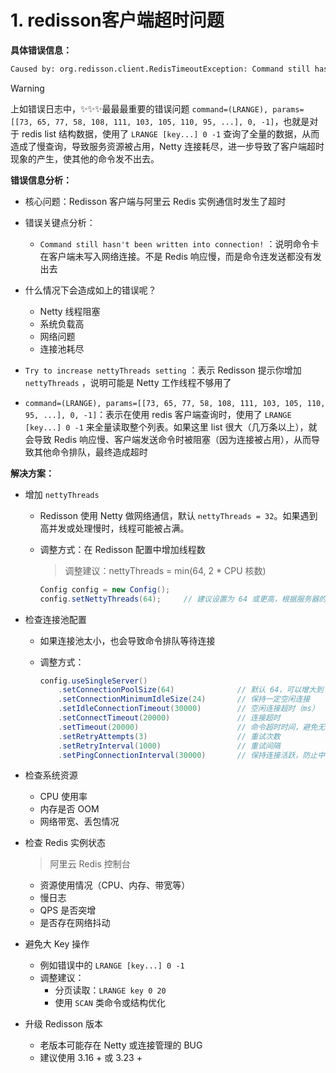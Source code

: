 # 1. redisson客户端超时问题

**具体错误信息：**

```sh
Caused by: org.redisson.client.RedisTimeoutException: Command still hasn't been written into connection! Check connection with Redis node: r-2zegymkgsoz076kik7.redis.rds.aliyuncs.com/192.168.108.252:6379 for TCP packet drops. Try to increase nettyThreads setting.  Node source: NodeSource [slot=0, addr=null, redisClient=null, redirect=null, entry=null], connection: RedisConnection@1537994324 [redisClient=[addr=redis://r-2zegymkgsoz076kik7.redis.rds.aliyuncs.com:6379], channel=[id: 0xce0299d3, L:/10.0.0.17:43610 - R:r-2zegymkgsoz076kik7.redis.rds.aliyuncs.com/192.168.108.252:6379], currentCommand=CommandData [promise=java.util.concurrent.CompletableFuture@4e47fc5c[Completed exceptionally], command=(LRANGE), params=[[73, 65, 77, 58, 108, 111, 103, 105, 110, 95, ...], 0, -1], codec=org.redisson.client.codec.ByteArrayCodec], usage=1], command: (GET), params: [[49, 50, 58, 55, 48, 50, 50, 50, 53, 102, ...]] after 3 retry attempts
```

> [!WARNING]
>
> 上如错误日志中，✨✨✨最最最重要的错误问题 `command=(LRANGE), params=[[73, 65, 77, 58, 108, 111, 103, 105, 110, 95, ...], 0, -1]`，也就是对于 redis list 结构数据，使用了 `LRANGE [key...] 0 -1` 查询了全量的数据，从而造成了慢查询，导致服务资源被占用，Netty 连接耗尽，进一步导致了客户端超时现象的产生，使其他的命令发不出去。

**错误信息分析：**

- 核心问题：Redisson 客户端与阿里云 Redis 实例通信时发生了超时
- 错误关键点分析：
  - `Command still hasn't been written into connection!` ：说明命令卡在客户端未写入网络连接。不是 Redis 响应慢，而是命令连发送都没有发出去
- 什么情况下会造成如上的错误呢？
  - Netty 线程阻塞
  - 系统负载高
  - 网络问题
  - 连接池耗尽
- `Try to increase nettyThreads setting` ：表示 Redisson 提示你增加 `nettyThreads` ，说明可能是 Netty 工作线程不够用了

- `command=(LRANGE), params=[[73, 65, 77, 58, 108, 111, 103, 105, 110, 95, ...], 0, -1]`：表示在使用 redis 客户端查询时，使用了 `LRANGE [key...] 0 -1` 来全量读取整个列表。如果这里 list 很大（几万条以上），就会导致 Redis 响应慢、客户端发送命令时被阻塞（因为连接被占用），从而导致其他命令排队，最终造成超时

**解决方案：**

- 增加 `nettyThreads`

  - Redisson 使用 Netty 做网络通信，默认 `nettyThreads = 32`。如果遇到高并发或处理慢时，线程可能被占满。

  - 调整方式：在 Redisson 配置中增加线程数

    > 调整建议：nettyThreads = min(64, 2 * CPU 核数)

    ```java
    Config config = new Config();
    config.setNettyThreads(64);		// 建议设置为 64 或更高，根据服务器的 CPU 核数调整
    ```

- 检查连接池配置

  - 如果连接池太小，也会导致命令排队等待连接

  - 调整方式：

    ```java
    config.useSingleServer()
        .setConnectionPoolSize(64)				// 默认 64，可以增大到 128
        .setConnectionMinimumIdleSize(24)		// 保持一定空闲连接
        .setIdleConnectionTimeout(30000)		// 空闲连接超时（ms）
        .setConnectTimeout(20000)				// 连接超时
        .setTimeout(20000)						// 命令超时时间，避免无限等待
        .setRetryAttempts(3)					// 重试次数
        .setRetryInterval(1000)					// 重试间隔
        .setPingConnectionInterval(30000)		// 保持连接活跃，防止中间设备断连，没 30000ms ping 一次 redis
    ```

- 检查系统资源

  - CPU 使用率
  - 内存是否 OOM
  - 网络带宽、丢包情况

- 检查 Redis 实例状态

  > 阿里云 Redis 控制台

  - 资源使用情况（CPU、内存、带宽等）
  - 慢日志
  - QPS 是否突增
  - 是否存在网络抖动

- 避免大 Key 操作

  - 例如错误中的  `LRANGE [key...] 0 -1`
  - 调整建议：
    - 分页读取：`LRANGE key 0 20`
    - 使用 `SCAN` 类命令或结构优化

- 升级 Redisson 版本

  - 老版本可能存在 Netty 或连接管理的 BUG
  - 建议使用 3.16 + 或 3.23 +



